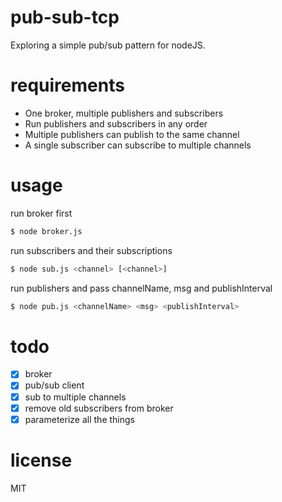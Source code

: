 # pub-sub-tcp
Exploring a simple pub/sub pattern for nodeJS.

# requirements
- One broker, multiple publishers and subscribers
- Run publishers and subscribers in any order
- Multiple publishers can publish to the same channel
- A single subscriber can subscribe to multiple channels

# usage
run broker first
```bash
$ node broker.js
```
run subscribers and their subscriptions
```bash
$ node sub.js <channel> [<channel>]
```
run publishers and pass channelName, msg and publishInterval
```bash
$ node pub.js <channelName> <msg> <publishInterval>
```

# todo
- [x] broker
- [x] pub/sub client
- [x] sub to multiple channels
- [x] remove old subscribers from broker
- [x] parameterize all the things

# license
MIT
